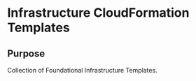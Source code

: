 # Infrastructure CloudFormation Templates

## Purpose

Collection of Foundational Infrastructure Templates.